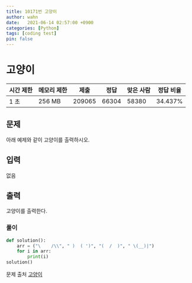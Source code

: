 ```yaml
---
title: 10171번 고양이
author: wahn
date:   2021-06-14 02:57:00 +0900
categories: [Python]
tags: [coding test]
pin: false
---
```


# 고양이


|시간 제한|메모리 제한|제출|정답|맞은 사람|정답 비율|
|---|---|---|---|---|---|
|1 초|256 MB|209065|66304|58380|34.437%|

## 문제

아래 예제와 같이 고양이를 출력하시오.

## 입력

없음

## 출력

고양이를 출력한다.
  

  
### 풀이  
 
```python
def solution():
    arr = ("\    /\\", " )  ( ')", "(  /  )", " \(__)|")
    for i in arr:
        print(i)
solution()
 ```

  
문제 출처 [고양이]  

[고양이]: https://www.acmicpc.net/problem/10171

 